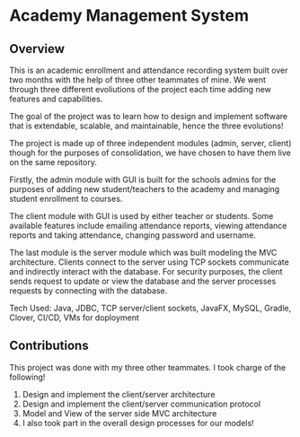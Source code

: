 # Academy Management System

## Overview 

This is an academic enrollment and attendance recording system built over two months with the help of three other teammates of mine. We went through three different evoliutions of the project each time adding new features and capabilities. 

The goal of the project was to learn how to design and implement software that is extendable, scalable, and maintainable, hence the three evolutions! 

The project is made up of three independent modules (admin, server, client) though for the purposes of consolidation, we have chosen to have them live on the same repository. 

Firstly, the admin module with GUI is built for the schools admins for the purposes of adding new student/teachers to the academy and managing student enrollment to courses. 

The client module with GUI is used by either teacher or students. Some available features include emailing attendance reports, viewing attendance reports and taking attendance, changing password and username. 

The last module is the server module which was built modeling the MVC architecture. Clients connect to the server using TCP sockets communicate and indirectly interact with the database. For security purposes, the client sends request to update or view the database and the server processes requests by connecting with the database.  

Tech Used: Java, JDBC, TCP server/client sockets, JavaFX, MySQL, Gradle, Clover, CI/CD, VMs for doployment

## Contributions

This project was done with my three other teammates. I took charge of the following! 

1. Design and implement the client/server architecture
2. Design and implement the client/server communication protocol 
3. Model and View of the server side MVC architecture
4. I also took part in the overall design processes for our models! 
